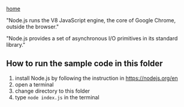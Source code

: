 [home](../README.md)

"Node.js runs the V8 JavaScript engine, the core of Google Chrome, outside the browser."

"Node.js provides a set of asynchronous I/O primitives in its standard library."

## How to run the sample code in this folder
1. install Node.js by following the instruction in https://nodejs.org/en
1. open a terminal
1. change directory to this folder
1. type `node index.js` in the terminal